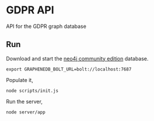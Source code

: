 # GDPR API

API for the GDPR graph database

## Run

Download and start the [neo4j community edition](https://neo4j.com/download/) database.

```
export GRAPHENEDB_BOLT_URL=bolt://localhost:7687
```

Populate it,

```
node scripts/init.js
```

Run the server,

```
node server/app
```